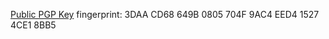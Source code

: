[Public PGP Key](publickey.1kx@i2pmail.com.asc) fingerprint: 3DAA CD68 649B 0805 704F 9AC4 EED4 1527 4CE1 8BB5
